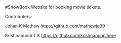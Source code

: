 #ShowBook
Website for booking movie tickets.

Contributers:

Johan K Mathew https://github.com/mathewjo99

Krishnanunni T K  https://github.com/krishnanunnihere
